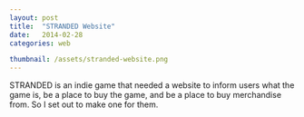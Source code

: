 ```yaml
---
layout: post
title:  "STRANDED Website"
date:   2014-02-28
categories: web

thumbnail: /assets/stranded-website.png
---
```

STRANDED is an indie game that needed a website to inform users what the game is, be a place to buy the game, and be a place to buy merchandise from. So I set out to make one for them.
